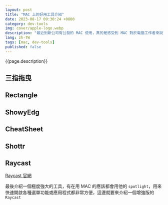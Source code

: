 ```yaml
---
layout: post
title: "MAC 上的好用工具介紹"
date: 2023-08-17 09:30:24 +0800
category: dev-tools
img: cover/apple-logo.webp
description: "最近到新公司有公發的 MAC 使用，真的是感受到 MAC 對於電腦工作者來說有很多方便的地方，重點還很潮，這篇就整理一下各種在這段時間用到的 MAC 工具，幫助提升工作效率"
lang: zh-TW
tags: [mac, dev-tools]
published: false
---
```


{{page.description}}

## 三指拖曳

## Rectangle

## ShowyEdg

## CheatSheet

## Shottr

## Raycast

[Raycast 官網](https://www.raycast.com/)

最後介紹一個極度強大的工具，有在用 MAC 的應該都會用他的 `spotlight`，用來快速開啟各種選單功能或應用程式都非常方便，這邊就要來介紹一個增強版的 `Raycast`
